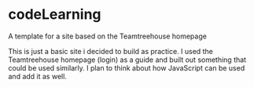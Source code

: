 # codeLearning
A template for a site based on the Teamtreehouse homepage

This is just a basic site i decided to build as practice. I used the Teamtreehouse homepage (login) as a guide and built out something that could be used similarly. I plan to think about how JavaScript can be used and add it as well.  
